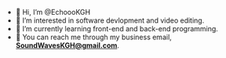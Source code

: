- 👋 Hi, I’m @EchoooKGH
- 👀 I’m interested in software devlopment and video editing.
- 📕 I’m currently learning front-end and back-end programming.
- 📩 You can reach me through my business email, **SoundWavesKGH@gmail.com**.
